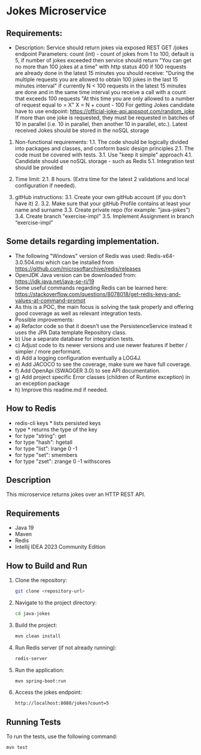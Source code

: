 # Jokes Microservice

## Requirements:
- Description:
Service should return jokes via exposed REST GET /jokes endpoint
Parameters: count (int) - count of jokes from 1 to 100, default is 5, 
if number of jokes exceeded then service should return 
"You can get no more than 100 jokes at a time" with http status 400
if 100 requests are already done in the latest 15 minutes you should receive:
"During the multiple requests you are allowed to obtain 100 jokes in the last 15 minutes interval"
if currently N < 100 requests in the latest 15 minutes are done and in the same time
interval you receive a call with a count that exceeds 100 requests
"At this time you are only allowed to a number of request equal to = X"
X = N + count - 100
For getting Jokes candidate have to use endpoint:
https://official-joke-api.appspot.com/random_joke
If more than one joke is requested, they must be requested in
batches of 10 in parallel (i.e. 10 in parallel, then another 10 in parallel, etc.).
Latest received Jokes should be stored in the noSQL storage

1. Non-functional requirements:
1.1. The code should be logically divided into packages and classes, and conform basic design principles
2.1. The code must be covered with tests.
3.1. Use "keep it simple" approach
4.1. Candidate should use noSQL storage - such as Redis
5.1. Integration test should be provided

2. Time limit:
2.1. 8 hours. (Extra time for the latest 2 validations and local configuration if needed). 

3. gitHub instructions:
3.1. Create your own gitHub account (if you don't have it) 2.
3.2. Make sure that your gitHub Profile contains at least your name and surname
3.3. Create private repo (for example: "java-jokes")
3.4. Create branch "exercise-impl"
3.5. Implement Assignment in branch “exercise-impl”

## Some details regarding implementation.
- The following "Windows" version of Redis was used: Redis-x64-3.0.504.msi which can be installed from https://github.com/microsoftarchive/redis/releases
- OpenJDK Java version can be downloaded from: https://jdk.java.net/java-se-ri/19
- Some useful commands regarding Redis can be learned here: https://stackoverflow.com/questions/8078018/get-redis-keys-and-values-at-command-prompt
- As this is a POC, the main focus is solving the task properly and offering good coverage as well as relevant integration tests.
- Possible improvements:
- a) Refactor code so that it doesn't use the PersistenceService instead it uses the JPA Data template Repository class.
- b) Use a separate database for integration tests.
- c) Adjust code to its newer versions and use newer features if better / simpler / more performant.
- d) Add a logging configuration eventually a LOG4J.
- e) Add JACOCO to see the coverage, make sure we have full coverage.
- f) Add OpenApi (SWAGGER 3.0) to see API documentation.
- g) Add project specific Error classes (children of Runtime exception) in an exception package
- h) Improve this readme.md if needed.

## How to Redis
- redis-cli keys * lists persisted keys
- type <KEY>     * returns the type of the key
-   for type "string": get <key>
-   for type "hash": hgetall <key>
-   for type "list": lrange <key> 0 -1
-   for type "set": smembers <key>
-   for type "zset": zrange <key> 0 -1 withscores

## Description
This microservice returns jokes over an HTTP REST API.

## Requirements
- Java 19
- Maven
- Redis
- Intellij IDEA 2023 Community Edition

## How to Build and Run

1. Clone the repository:
    ```sh
    git clone <repository-url>
    ```

2. Navigate to the project directory:
    ```sh
    cd java-jokes
    ```

3. Build the project:
    ```sh
    mvn clean install
    ```

4. Run Redis server (if not already running):
    ```sh
    redis-server
    ```

5. Run the application:
    ```sh
    mvn spring-boot:run
    ```

6. Access the jokes endpoint:
    ```sh
    http://localhost:8080/jokes?count=5
    ```

## Running Tests
To run the tests, use the following command:
```sh
mvn test